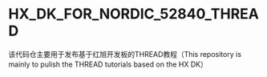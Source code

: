# HX_DK_FOR_NORDIC_52840_THREAD
该代码仓主要用于发布基于红旭开发板的THREAD教程（This repository is mainly to pulish the THREAD tutorials based on the HX DK）
